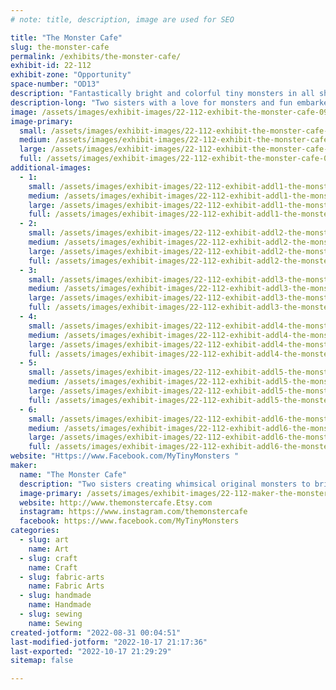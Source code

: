 ```yaml
---
# note: title, description, image are used for SEO

title: "The Monster Cafe"
slug: the-monster-cafe
permalink: /exhibits/the-monster-cafe/
exhibit-id: 22-112
exhibit-zone: "Opportunity"
space-number: "OD13"
description: "Fantastically bright and colorful tiny monsters in all shapes and sizes.  Handmade and unique."
description-long: "Two sisters with a love for monsters and fun embarked on a journey to share their creativity and imagination with others.  The Monster Cafe started as a birthday gift given to a beloved sister and blossomed into a wonderful outlet for our imagination.  We enjoy coming up with new creatures to share with others and ways to push our art.  Welcome to The Monster Cafe."
image: /assets/images/exhibit-images/22-112-exhibit-the-monster-cafe-09af1286-3423-4dee-bb98-747b4d4a4f99-large.jpeg
image-primary: 
  small: /assets/images/exhibit-images/22-112-exhibit-the-monster-cafe-09af1286-3423-4dee-bb98-747b4d4a4f99-small.jpeg
  medium: /assets/images/exhibit-images/22-112-exhibit-the-monster-cafe-09af1286-3423-4dee-bb98-747b4d4a4f99-medium.jpeg
  large: /assets/images/exhibit-images/22-112-exhibit-the-monster-cafe-09af1286-3423-4dee-bb98-747b4d4a4f99-large.jpeg
  full: /assets/images/exhibit-images/22-112-exhibit-the-monster-cafe-09af1286-3423-4dee-bb98-747b4d4a4f99-full.jpeg
additional-images: 
  - 1:
    small: /assets/images/exhibit-images/22-112-exhibit-addl1-the-monster-cafe-03dd5db9-18d7-4ac1-87d7-8c78a096d148-small.jpeg
    medium: /assets/images/exhibit-images/22-112-exhibit-addl1-the-monster-cafe-03dd5db9-18d7-4ac1-87d7-8c78a096d148-medium.jpeg
    large: /assets/images/exhibit-images/22-112-exhibit-addl1-the-monster-cafe-03dd5db9-18d7-4ac1-87d7-8c78a096d148-large.jpeg
    full: /assets/images/exhibit-images/22-112-exhibit-addl1-the-monster-cafe-03dd5db9-18d7-4ac1-87d7-8c78a096d148-full.jpeg
  - 2:
    small: /assets/images/exhibit-images/22-112-exhibit-addl2-the-monster-cafe-60e80d0a-da91-41f5-8b36-9da55cacadb4-small.jpeg
    medium: /assets/images/exhibit-images/22-112-exhibit-addl2-the-monster-cafe-60e80d0a-da91-41f5-8b36-9da55cacadb4-medium.jpeg
    large: /assets/images/exhibit-images/22-112-exhibit-addl2-the-monster-cafe-60e80d0a-da91-41f5-8b36-9da55cacadb4-large.jpeg
    full: /assets/images/exhibit-images/22-112-exhibit-addl2-the-monster-cafe-60e80d0a-da91-41f5-8b36-9da55cacadb4-full.jpeg
  - 3:
    small: /assets/images/exhibit-images/22-112-exhibit-addl3-the-monster-cafe-6ed3f161-3463-468a-b730-a09252279236-small.jpeg
    medium: /assets/images/exhibit-images/22-112-exhibit-addl3-the-monster-cafe-6ed3f161-3463-468a-b730-a09252279236-medium.jpeg
    large: /assets/images/exhibit-images/22-112-exhibit-addl3-the-monster-cafe-6ed3f161-3463-468a-b730-a09252279236-large.jpeg
    full: /assets/images/exhibit-images/22-112-exhibit-addl3-the-monster-cafe-6ed3f161-3463-468a-b730-a09252279236-full.jpeg
  - 4:
    small: /assets/images/exhibit-images/22-112-exhibit-addl4-the-monster-cafe-8676f8cd-fb8d-4090-bb06-a5504b052fa5-small.jpeg
    medium: /assets/images/exhibit-images/22-112-exhibit-addl4-the-monster-cafe-8676f8cd-fb8d-4090-bb06-a5504b052fa5-medium.jpeg
    large: /assets/images/exhibit-images/22-112-exhibit-addl4-the-monster-cafe-8676f8cd-fb8d-4090-bb06-a5504b052fa5-large.jpeg
    full: /assets/images/exhibit-images/22-112-exhibit-addl4-the-monster-cafe-8676f8cd-fb8d-4090-bb06-a5504b052fa5-full.jpeg
  - 5:
    small: /assets/images/exhibit-images/22-112-exhibit-addl5-the-monster-cafe-aa507df5-c731-4198-a67f-3bc61c856ced-small.jpeg
    medium: /assets/images/exhibit-images/22-112-exhibit-addl5-the-monster-cafe-aa507df5-c731-4198-a67f-3bc61c856ced-medium.jpeg
    large: /assets/images/exhibit-images/22-112-exhibit-addl5-the-monster-cafe-aa507df5-c731-4198-a67f-3bc61c856ced-large.jpeg
    full: /assets/images/exhibit-images/22-112-exhibit-addl5-the-monster-cafe-aa507df5-c731-4198-a67f-3bc61c856ced-full.jpeg
  - 6:
    small: /assets/images/exhibit-images/22-112-exhibit-addl6-the-monster-cafe-f00dffe8-8598-4f3f-92ca-4e2fe5a49ee7-small.jpeg
    medium: /assets/images/exhibit-images/22-112-exhibit-addl6-the-monster-cafe-f00dffe8-8598-4f3f-92ca-4e2fe5a49ee7-medium.jpeg
    large: /assets/images/exhibit-images/22-112-exhibit-addl6-the-monster-cafe-f00dffe8-8598-4f3f-92ca-4e2fe5a49ee7-large.jpeg
    full: /assets/images/exhibit-images/22-112-exhibit-addl6-the-monster-cafe-f00dffe8-8598-4f3f-92ca-4e2fe5a49ee7-full.jpeg
website: "Https://www.Facebook.com/MyTinyMonsters "
maker: 
  name: "The Monster Cafe"
  description: "Two sisters creating whimsical original monsters to brighten up your day.  From tiny shy creatures to others standing three feet tall, all of them looking for a forever home."
  image-primary: /assets/images/exhibit-images/22-112-maker-the-monster-cafe-e840cd65-1314-4c83-84f7-0db836ceaac1-medium.jpeg
  website: http://www.themonstercafe.Etsy.com
  instagram: https://www.instagram.com/themonstercafe
  facebook: https://www.facebook.com/MyTinyMonsters
categories: 
  - slug: art
    name: Art
  - slug: craft
    name: Craft
  - slug: fabric-arts
    name: Fabric Arts
  - slug: handmade
    name: Handmade
  - slug: sewing
    name: Sewing
created-jotform: "2022-08-31 00:04:51"
last-modified-jotform: "2022-10-17 21:17:36"
last-exported: "2022-10-17 21:29:29"
sitemap: false

---
```


